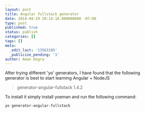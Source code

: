 ```yaml
---
layout: post
title: Angular fullstack generator
date: 2014-04-29 20:14:18.000000000 -07:00
type: post
published: true
status: publish
categories: []
tags: []
meta:
  _edit_last: '13563105'
  _publicize_pending: '1'
author: Aman Dogra
---
```

After trying different 'yo' generators, I have found that the following
generator is best to start learning Angular + NodeJS

> generator-angular-fullstack 1.4.2

To install it simply install yoeman and run the following command:

```
yo generator-angular-fullstack
```
